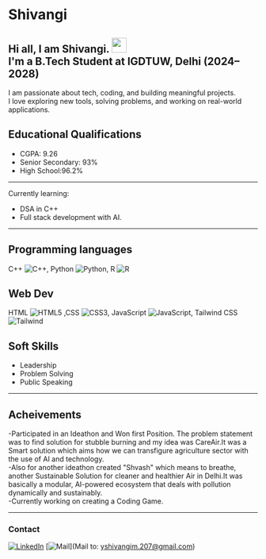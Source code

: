 # Shivangi
Hi all, I am Shivangi. <img src="https://media.giphy.com/media/hvRJCLFzcasrR4ia7z/giphy.gif" width="30px">
<br>
I'm a B.Tech Student at IGDTUW, Delhi (2024–2028)
<br>
---
I am passionate about tech, coding, and building meaningful projects.
<br>
I love exploring new tools, solving problems, and working on real-world applications.
<br>

## Educational Qualifications
- CGPA: 9.26
- Senior Secondary: 93%
- High School:96.2%
---
Currently learning: 
- DSA in C++ <br>
- Full stack development with AI. <br>
---
## Programming languages
C++ ![C++](https://img.shields.io/badge/C++-00599C?style=flat-square&logo=c%2B%2B&logoColor=white), Python ![Python](https://img.shields.io/badge/Python-3776AB?style=flat-square&logo=python&logoColor=white), R ![R](https://img.shields.io/badge/R-276DC3?style=flat-square&logo=r&logoColor=white) 
<br>

## Web Dev
HTML ![HTML5](https://img.shields.io/badge/HTML5-E34F26?style=flat-square&logo=html5&logoColor=white) ,CSS ![CSS3](https://img.shields.io/badge/CSS3-1572B6?style=flat-square&logo=css3&logoColor=white), JavaScript ![JavaScript](https://img.shields.io/badge/JavaScript-F7DF1E?style=flat-square&logo=javascript&logoColor=black), Tailwind CSS ![Tailwind](https://img.shields.io/badge/TailwindCSS-38B2AC?style=flat-square&logo=tailwind-css&logoColor=white)
<br>

## Soft Skills
- Leadership
- Problem Solving
- Public Speaking
---
## Acheivements

-Participated in an Ideathon and Won first Position. The problem statement was to find solution for stubble burning and my idea was CareAir.It was a Smart solution which aims how we can transfigure agriculture sector with the use of AI and technology.
<br>
-Also for another ideathon created "Shvash" which means to breathe, another Sustainable Solution for cleaner and healthier Air in Delhi.It was basically a modular, AI-powered ecosystem that deals with pollution dynamically and sustainably.
<br>
-Currently working on creating a Coding Game.
<br>

---

### Contact
[![LinkedIn](https://img.shields.io/badge/LinkedIn-blue?style=flat-square&logo=linkedin)](https://www.linkedin.com/in/shivangi-5a2a54329)
[![Mail](https://img.shields.io/badge/Gmail-D14836?style=flat-square&logo=gmail&logoColor=white)](Mail to: yshivangim.207@gmail.com)


